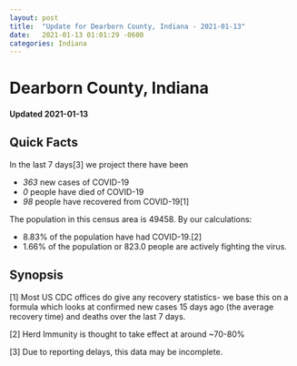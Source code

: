 ```yaml
---
layout: post
title:  "Update for Dearborn County, Indiana - 2021-01-13"
date:   2021-01-13 01:01:29 -0600
categories: Indiana
---
```


# Dearborn County, Indiana
#### Updated 2021-01-13

## Quick Facts

In the last 7 days[3] we project there have been
- *363* new cases of COVID-19
- *0* people have died of COVID-19
- *98* people have recovered from COVID-19[1]

The population in this census area is 49458. By our calculations:
- 8.83% of the population have had COVID-19.[2]
- 1.66% of the population or 823.0 people are actively fighting the virus.

## Synopsis




[1] Most US CDC offices do give any recovery statistics- we base this on a formula which looks at confirmed new cases
15 days ago (the average recovery time) and deaths over the last 7 days.

[2] Herd Immunity is thought to take effect at around ~70-80%

[3] Due to reporting delays, this data may be incomplete.
 
    